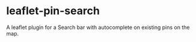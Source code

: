 # leaflet-pin-search
A leaflet plugin for a Search bar with autocomplete on existing pins on the map.
